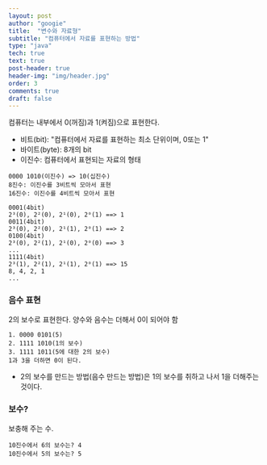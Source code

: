 ```yaml
---
layout: post
author: "googie"
title:  "변수와 자료형"
subtitle: "컴퓨터에서 자료를 표현하는 방법"
type: "java"
tech: true
text: true
post-header: true
header-img: "img/header.jpg"
order: 3
comments: true
draft: false
---
```


컴퓨터는 내부에서 0(꺼짐)과 1(켜짐)으로 표현한다.
- 비트(bit): "컴퓨터에서 자료를 표현하는 최소 단위이며, 0또는 1"
- 바이트(byte): 8개의 bit
- 이진수: 컴퓨터에서 표현되는 자료의 형태


```
0000 1010(이진수) => 10(십진수)
8진수: 이진수를 3비트씩 모아서 표현
16진수: 이진수를 4비트씩 모아서 표현

0001(4bit)
2³(0), 2²(0), 2¹(0), 2⁰(1) ==> 1
0011(4bit)
2³(0), 2²(0), 2¹(1), 2⁰(1) ==> 2
0100(4bit)
2³(0), 2²(1), 2¹(0), 2⁰(0) ==> 3
...
1111(4bit)
2³(1), 2²(1), 2¹(1), 2⁰(1) ==> 15
8, 4, 2, 1
...
```
### 음수 표현

2의 보수로 표현한다.
양수와 음수는 더해서 0이 되어야 함

```
1. 0000 0101(5)
2. 1111 1010(1의 보수)
3. 1111 1011(5에 대한 2의 보수)
1과 3을 더하면 0이 된다.
```
- 2의 보수를 만드는 방법(음수 만드는 방법)은 1의 보수를 취하고 나서 1을 더해주는 것이다.

### 보수?

보충해 주는 수.
```
10진수에서 6의 보수는? 4
10진수에서 5의 보수는? 5
```

